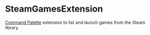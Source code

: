 # SteamGamesExtension

[Command Palette](https://learn.microsoft.com/en-us/windows/powertoys/command-palette/overview)
extension to list and launch games from the Steam library.
